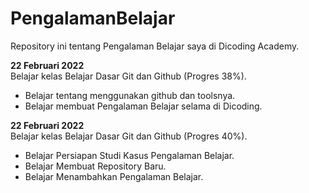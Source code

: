 # PengalamanBelajar
Repository ini tentang Pengalaman Belajar saya di Dicoding Academy.

**22 Februari 2022**  
Belajar kelas Belajar Dasar Git dan Github (Progres 38%).
  * Belajar tentang menggunakan github dan toolsnya.
  * Belajar membuat Pengalaman Belajar selama di Dicoding.

**22 Februari 2022**  
Belajar kelas Belajar Dasar Git dan Github (Progres 40%).
  * Belajar Persiapan Studi Kasus Pengalaman Belajar.
  * Belajar Membuat Repository Baru.
  * Belajar Menambahkan Pengalaman Belajar.
